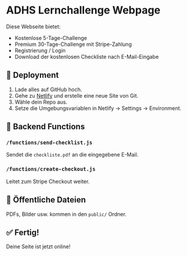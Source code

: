 # ADHS Lernchallenge Webpage

Diese Webseite bietet:
- Kostenlose 5-Tage-Challenge
- Premium 30-Tage-Challenge mit Stripe-Zahlung
- Registrierung / Login
- Download der kostenlosen Checkliste nach E-Mail-Eingabe

## 🚀 Deployment

1. Lade alles auf GitHub hoch.
2. Gehe zu [Netlify](https://app.netlify.com/ ) und erstelle eine neue Site von Git.
3. Wähle dein Repo aus.
4. Setze die Umgebungsvariablen in Netlify → Settings → Environment.

## 🔌 Backend Functions

### `/functions/send-checklist.js`  
Sendet die `checkliste.pdf` an die eingegebene E-Mail.

### `/functions/create-checkout.js`  
Leitet zum Stripe Checkout weiter.

## 📁 Öffentliche Dateien

PDFs, Bilder usw. kommen in den `public/` Ordner.

## ✅ Fertig!

Deine Seite ist jetzt online!